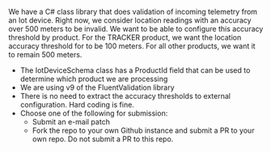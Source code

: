 We have a C# class library that does validation of incoming telemetry from an Iot device. Right now, we consider location readings with an accuracy over 500 meters to be invalid. We want to be able to configure this accuracy threshold by product. For the TRACKER product, we want the location accuracy threshold for to be 100 meters. For all other products, we want it to remain 500 meters.
- The IotDeviceSchema class has a ProductId field that can be used to determine which product we are processing
- We are using v9 of the FluentValidation library
- There is no need to extract the accuracy thresholds to external configuration. Hard coding is fine.
- Choose one of the following for submission:
    - Submit an e-mail patch
    - Fork the repo to your own Github instance and submit a PR to your own repo. Do not submit a PR to this repo.
